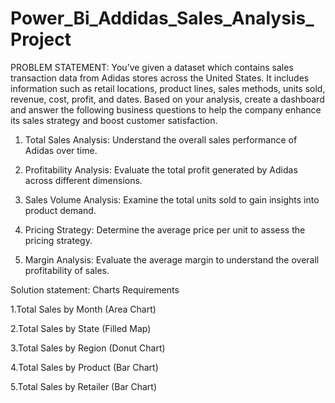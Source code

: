 # Power_Bi_Addidas_Sales_Analysis_Project

PROBLEM STATEMENT: You’ve given a dataset which contains sales transaction data from Adidas stores across the United States. It includes information such as retail locations, product lines, sales methods, units sold, revenue, cost, profit, and dates. 
Based on your analysis, create a dashboard and answer the following business questions to help the company enhance its sales strategy and boost customer satisfaction.

1. Total Sales Analysis: Understand the overall sales performance of Adidas over time.

2. Profitability Analysis: Evaluate the total profit generated by Adidas across different dimensions.
 
3. Sales Volume Analysis: Examine the total units sold to gain insights into product demand.
 
4. Pricing Strategy: Determine the average price per unit to assess the pricing strategy.

5. Margin Analysis: Evaluate the average margin to understand the overall profitability of sales.



Solution statement:  Charts Requirements

1.Total Sales by Month (Area Chart)

2.Total Sales by State (Filled Map)

3.Total Sales by Region (Donut Chart)

4.Total Sales by Product (Bar Chart)

5.Total Sales by Retailer (Bar Chart)

